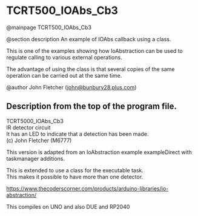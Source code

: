# TCRT500_IOAbs_Cb3

@mainpage TCRT500_IOAbs_Cb3

@section description An example of IOAbs callback using a class.

This is one of the examples showing how IoAbstraction can be used to regulate calling to various external operations.

The advantage of using the class is that several copies of the same operation can be carried out at the same time.

@author John Fletcher (john@bunbury28.plus.com)

## Description from the top of the program file.

TCRT5000_IOAbs_Cb3  
IR detector circuit  
It has an LED to indicate that a detection has been made.  
(c) John Fletcher (M6777)

This version is adapted from an IoAbstraction example exampleDirect with taskmanager additions.

This is extended to use a class for the executable task.  
This makes it possible to have more than one detector.

 https://www.thecoderscorner.com/products/arduino-libraries/io-abstraction/

This compiles on UNO and also DUE and RP2040

